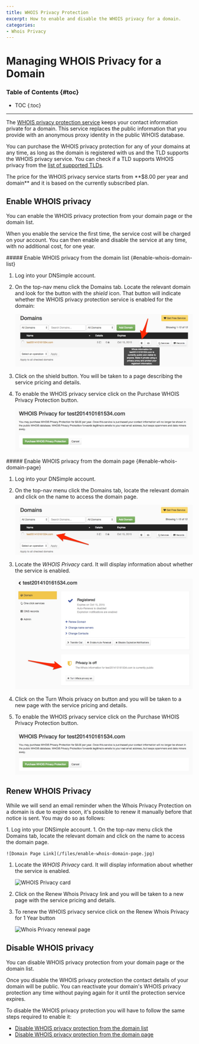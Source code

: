 ```yaml
---
title: WHOIS Privacy Protection
excerpt: How to enable and disable the WHOIS privacy for a domain.
categories:
- Whois Privacy
---
```


# Managing WHOIS Privacy for a Domain

### Table of Contents {#toc}

* TOC
{:toc}

---

The [WHOIS privacy protection service](/articles/what-is-whois-privacy) keeps your contact information private for a domain. This service replaces the public information that you provide with an anonymous proxy identity in the public WHOIS database.

You can purchase the WHOIS privacy protection for any of your domains at any time, as long as the domain is registered with us and the TLD supports the WHOIS privacy service. You can check if a TLD supports WHOIS privacy from the [list of supported TLDs](https://dnsimple.com/tld-pricing).

<note>
The price for the WHOIS privacy service starts from **$8.00 per year and domain** and it is based on the currently subscribed plan.
</note>


## Enable WHOIS privacy

You can enable the WHOIS privacy protection from your domain page or the domain list.

When you enable the service the first time, the service cost will be charged on your account. You can then enable and disable the service at any time, with no additional cost, for one year.

<div class="section-steps" markdown="1">
##### Enable WHOIS privacy from the domain list {#enable-whois-domain-list}

1.  Log into your DNSimple account.
1.  On the top-nav menu click the <label>Domains</label> tab. Locate the relevant domain and look for the button with the *shield* icon. That button will indicate whether the WHOIS privacy protection service is enabled for the domain:

    ![Domain Page WHOIS Button](/files/enable-whois-domain-list-1.jpg)

1. Click on the shield button. You will be taken to a page describing the service pricing and details.
1. To enable the WHOIS privacy service click on the <label>Purchase WHOIS Privacy Protection</label> button.

    ![Purchase WHOIS Privacy Protection](/files/enable-whois-domain-list-2.jpg)

</div>

<div class="section-steps" markdown="1">
##### Enable WHOIS privacy from the domain page {#enable-whois-domain-page}

1.  Log into your DNSimple account.
1.  On the top-nav menu click the <label>Domains</label> tab, locate the relevant domain and click on the name to access the domain page.

    ![Domain Page Link](/files/enable-whois-domain-page.jpg)

1. Locate the *WHOIS Privacy* card. It will display information about whether the service is enabled.

    ![WHOIS Privacy card](/files/enable-whois-domain-page-2.jpg)

1. Click on the <label>Turn Whois privacy on</label> button and you will be taken to a new page with the service pricing and details.
1. To enable the WHOIS privacy service click on the <label>Purchase WHOIS Privacy Protection</label> button.

    ![Purchase WHOIS Privacy Protection](/files/enable-whois-domain-list-2.jpg)

</div>

## Renew WHOIS Privacy

While we will send an email reminder when the Whois Privacy Protection on a domain is due to expire soon, it's possible to renew it manually before that notice is sent. You may do so as follows:

<div class="section-steps" markdown="1">
1.  Log into your DNSimple account.
1.  On the top-nav menu click the <label>Domains</label> tab, locate the relevant domain and click on the name to access the domain page.

    ![Domain Page Link](/files/enable-whois-domain-page.jpg)

1. Locate the *WHOIS Privacy* card. It will display information about whether the service is enabled.

    ![WHOIS Privacy card](/files/renew-whois-privacy-card.jpg)

1. Click on the <label>Renew Whois Privacy</label> link and you will be taken to a new page with the service pricing and details.
1. To renew the WHOIS privacy service click on the <label>Renew Whois Privacy for 1 Year</label> button

    ![Whois Privacy renewal page](/files/renew-whois-privacy-page.jpg)

</div>

## Disable WHOIS privacy

You can disable WHOIS privacy protection from your domain page or the domain list.

<warning>
Once you disable the WHOIS privacy protection the contact details of your domain will be public.
</warning>

<note>
You can reactivate your domain's WHOIS privacy protection any time without paying again for it until the protection service expires.
</note>

To disable the WHOIS privacy protection you will have to follow the same steps required to enable it:

- [Disable WHOIS privacy protection from the domain list](#enable-whois-domain-list)
- [Disable WHOIS privacy protection from the domain page](#enable-whois-domain-page)

